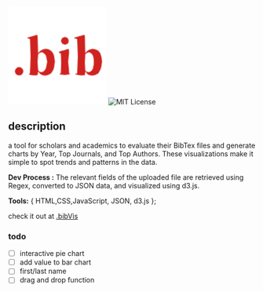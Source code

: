 
![Logo](src/Logo.png) ![MIT License](https://img.shields.io/badge/License-MIT-green.svg)

## description
a tool for scholars and academics to evaluate their BibTex files and generate charts by Year, Top Journals, and Top Authors. These visualizations make it simple to spot trends and patterns in the data.

**Dev Process :**
The relevant fields of the uploaded file are retrieved using Regex, converted to JSON data, and visualized using d3.js.

**Tools:** {
HTML,CSS,JavaScript,
JSON,
d3.js
};

check it out at [.bibVis](https://ithar14.github.io/bibVis/)
### todo

- [ ] interactive pie chart
- [ ] add value to bar chart
- [ ] first/last name
- [ ] drag and drop function
